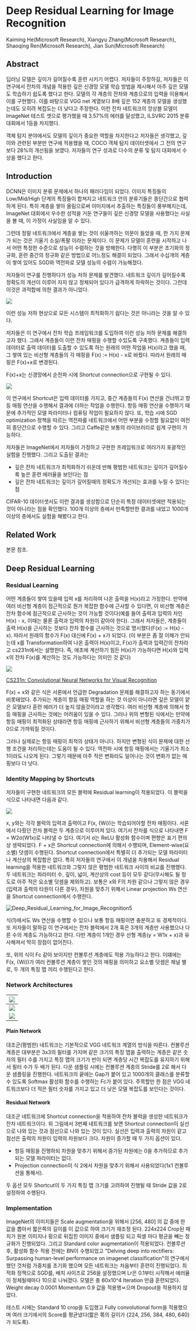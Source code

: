 # Deep Residual Learning for Image Recognition

Kaiming He(Microsoft Research), Xiangyu Zhang(Microsoft Research), Shaoqing Ren(Microsoft Research), Jian Sun(Microsoft Research)



## Abstract

딥러닝 모델은 깊이가 길어질수록 훈련 시키기 어렵다. 저자들이 주장하길, 저자들은 이 연구에서 잔차의 개념을 적용한 깊은 신경망 모델 학습 방법을 제시해서 아주 깊은 모델도 학습하기 쉽도록 했다고 한다. 모델의 각 계층의 잔차와 계층으로의 입력을 이용해서 이를 구현했다. 이를 바탕으로 VGG net 계열보다 8배 깊은 152 계층의 모델을 생성했는데도 오히려 복잡도는 더 낮다고 주장한다. 이런 잔차 네트워크의 앙상블 모델이 ImageNet 테스트 셋으로 평가했을 때 3.57%의 에러를 달성했고, ILSVRC 2015 분류 대회에서 1등을 차지했다. 

객체 탐지 분야에서도 모델의 깊이가 중요한 역할을 차지한다고 저자들은 생각했고, 깊이와 관련된 부분만 연구에 적용했을 때, COCO 객체 탐지 데이터셋에서 그 전의 연구보다 28%의 개선됨을 보였다. 저자들의 연구 성과로 다수의 분류 및 탐지 대회에서 수상을 했다고 한다.



## Introduction

DCNN은 이미지 분류 문제에서 하나의 패러다임이 되었다. 이미지 특징들의 Low/Mid/High 단계의 특징들이 합쳐지고 네트워크 안의 분류기들은 종단간으로 협력하게 된다. 특히 계층을 쌓아 올림으로써 이미지에서 추출하는 특징들이 풍부해지는데, ImageNet 대회에서 우수한 성적을 거둔 연구들이 깊은 신경망 모델을 사용했다는 사실을 볼 때, 이 가정이 사실임을 알 수 있다. 

그런데 정말 네트워크에서 계층을 쌓는 것이 쉬울까하는 의문이 들었을 때, 한 가지 문제가 되는 것은 기울기 소실/폭팔 이라는 문제이다. 이 문제가  모델이 훈련을 시작하고 나서 어떤 특정한 수준으로 성능이 수렴하는 것을 방해한다. 다행히 이 부분은 초기화의 정규화, 훈련 중간의 정규화 같은 방법으로 어느정도 해결이 되었다. 그래서 수십개의 계층이 쌓여 있어도 SGD와 역전파로 모델 성능의 수렴이 가능해졌다. 

저자들이 연구를 진행하다가 성능 저하 문제를 발견했다. 네트워크 깊이가 깊어질수록 정확도의 개선이 이루어 지지 않고 정체되어 있다가 급격하게 하락하는 것이다. 그런데 이것은 과적합에 의한 결과가 아니었다. 

![](./Figure/Deep_Residual_Learning_for_Image_Recognition1.JPG)

이런 성능 저하 현상으로 모든 시스템이 최적화하기 쉽다는 것은 아니라는 것을 알 수 있다. 

저자들은 이 연구에서 잔차 학습 프레임워크를 도입하여 이런 성능 저하 문제를 해결하고자 했다. 그래서 계층들이 이런 잔차 매핑을 수행할 수있도록 구축했다. 계층들이 입력 데이터로 출력 데이터를 도출할 수 있도록 하는 원래의 어떤 작업을 H(x)라고 했을 때, 그 쌓여 있는 비선형 계층들의 각 매핑을 F(x) := H(x) - x로 바꿨다. 따라서 원래의 매핑은 F(x)+x로 변경된다. 

F(x)+x는 신경망에서 순전파 시에 Shortcut connection으로 구현될 수 있다. 

![](./Figure/Deep_Residual_Learning_for_Image_Recognition2.JPG)

이 연구에서 Shortcut은 입력 데이터를 가지고, 중간 계층들의 F(x) 연산을 건너뛰고 항등 매핑 연산을 수행해서 결과에 더하는 작업을 수행한다. 항등 매핑 연산을 수행하기 때문에 추가적인 모델 파라미터나 컴퓨팅 작업이 필요하지 않다. 또, 학습 시에 SGD optimization 정책을 따르는 역전파를 네트워크에서 어떤 부분을 수정할 필요없이 여전히 종단간으로 수행할 수 있다. 그리고 Caffe같은 보통의 라이브러리로 쉽게 구현이 가능하다.

저자들은 ImageNet에서 저자들이 가정하고 구현한 프레임워크로 여러가지 포괄적인 실험을 진행했다. 그리고 도출된 결과는 

- 깊은 잔차 네트워크가 최적화하기 쉬운데 반해 평범한 네트워크는 깊이가 깊어질수록 높은 훈련 에러율을 보인다는 점
- 깊은 잔차 네트워크는 깊이가 깊어질때의 정확도가 개선되는 효과를 누릴 수 있다는 점

CIFAR-10 데이터셋서도 이런 결과를 생성함으로 단순히 특정 데이터셋에만 적용되는 것이 아니라는 점을 확인했다. 100개 이상의 층에서 만족할만한 결과를 내었고 1000개 이상의 층에서도 실험을 해봤다고 한다.



## Related Work

본문 참조.



## Deep Residual Learning

### Residual Learning

어떤 계층들이 쌓여 있을때 입력 x를 처리하여 나온 출력을 H(x)라고 가정한다. 만약에 여러 비선형 계층이 점근적으로 뭔가 복잡한 함수에 근사할 수 있다면, 이 비선형 계층은 잔차 함수에 점근적으로 근사하는 것이 가능할 것이다(예를 들어 출력과 입력의 차인 H(x) - x, 이때는 물론 출력과 입력의 차원이 같아야 한다). 그래서 저자들은, 계층들이 출력 H(x)을 근사하는 것보다  잔차 함수를 근사하는 것으로   명시했다(F(x) := H(x) - x).  따라서  원래의 함수가 F(x) 대신에 F(x) + x가 되었다. (이 부분은 좀 잘 이해가 안되는데 x를 Transformation하여 나온 출력이 H(x)이고, F(x)가 출력과 입력간의 잔차라고 cs231n에서는 설명한다. 즉, 애초에 계산하기 힘든 H(x)가 가능하다면 H(x)와 입력 x의 잔차 F(x)를 계산하는 것도 가능하다는 의미인 것 같다)

![](./Figure/Deep_Residual_Learning_for_Image_Recognition3.JPG)

[CS231n: Convolutional Neural Networks for Visual Recognition](http://cs231n.stanford.edu/) 

F(x) + x와 같은 식은 서론에서 언급한 Degradation 문제를 해결하고자 하는 동기에서 비롯돼었다. 추가되는 계층이 항등 매핑 역할을 하는 것 이상이 아니라면 깊은 모델이 얕은 모델보다 훈련 에러가 더 높지 않을것이라고 생각했다. 여러 비선형 계층에 의해서 항등 매핑을 근사하는 것에는 어려움이 있을 수 있다. 그러나 위의 변형된 식에서는 만약에 항등 매핑이 최적화된 상태라면 항등 매핑에 근사하기 위해서 비선형 계층들의 가중치가 0으로 가까워질 것이다. 

그러나 실제로는 항등 매핑이 최적의 상태가 아니다. 하지만 변형된 식이 문제에 대한 선행 조건을 처리하는데는 도움이 될 수 있다. 역전파 시에 항등 매핑에서는 기울기가 최소 1이라도 나오게 된다. 그렇기 때문에 아주 작은 변화라도 일어나는 것이 변화가 없는 매핑보다 더 낫다. 



### Identity Mapping by Shortcuts

저자들이 구현한 네트워크의 모든 블럭에 Residual learning이 적용되었다. 이 블럭을 식으로 나타내면 다음과 같다.

![](./Figure/Deep_Residual_Learning_for_Image_Recognition4.JPG)

x, y와는 각각 블럭의 입력과 출력이고 F(x, {Wi})는 학습되어야할 잔차 매핑이다. 서론에서 다뤘던 잔차 블럭은 두 계층으로 이루어져 있다. 여기서 잔차를 식으로 나타내면 F = W2σ(W1x)로 나타낼 수 있다. 여기서 σ는 ReLU 활성화 함수이며 편향은 표기 편의상 생략되었다. F + x은 Shortcut connection에 의해서 수행되며, Element-wise(요소별) 덧셈이 수행된다. Shortcut connection에서 특별히 더 추가되는 모델 파라미터나 계산상의 복잡함은 없다. 특히 저자들의 연구에서 이 개념을 차용해서 Residual learning을 적용한 네트워크와 그렇지 않은 평범한 네트워크 사이의 비교를 진행했다. 두 네트워크는 파라미터 수, 깊이, 넓이, 계산상의 cost 등이 모두 같다(무시해도 될 정도로 아주 적은 요소별 덧셈을 제외하고). 보통은 x와 F의 차원 같으나 그렇지 않은 경우(입력과 출력의 타원이 다른 경우), 차원을 맞추기 위해서 Linear projection Ws 연산을 Shortcut connection에서 수행한다.

![]()![Deep_Residual_Learning_for_Image_Recognition5](./Figure/Deep_Residual_Learning_for_Image_Recognition5.JPG)

식(1)에서도 Ws 연산을 수행할 수 있으나 보통 항등 매핑이면 충분하고 또 경제적이다. 또 저자들이 말하길 이 연구에서는 잔차 블럭에서 2개 혹은 3개의 계층만 사용했으나 다른 수의 계층도 가능하다고 한다. 다만 계층이 1개인 경우 선형 계층(y = W1x + x)과 유사해져서 딱히 장점이 없어진다. 

또, 위의 식이 Fc 같아 보이지만 컨볼루션 계층에도 적용 가능하다고 한다. 이떄에는 F(x, {Wi})가 여러 컨볼루션 계층이 쌓인 것의 매핑을 의미하고 요소별 덧셈은 채널 별로, 두 개의 특징 맵 끼리 수행된다고 한다.



### Network Architectures

| ![](./Figure/Deep_Residual_Learning_for_Image_Recognition6.JPG) |
| :----------------------------------------------------------: |
| ![](./Figure/Deep_Residual_Learning_for_Image_Recognition7.JPG) |
| ![](./Figure/Deep_Residual_Learning_for_Image_Recognition8.JPG) |



#### Plain Network

대조군(평범한) 네트워크는 기본적으로 VGG 네트워크 계열의 방식을 따른다. 컨볼루션 계층은 대부분은 3x3의 필터를 가지며 같은 크기의 특징 맵을 출력하는 계층은 같은 숫자의 필터 수를 가지고 특징 맵의 크기가 반이 되면 계층당 시간 복잡도를 유지하기 위해서 필터 수가 두 배가 된다. 다운 샘플링 시에는 컨볼루션 계층의 Stride를 2로 해서 다운 샘플링을 진행한다. 네트워크의 끝에는 Gap가 붙어 있고 1000개의 클래스를 분류할 수 있도록 Softmax 활성화 함수를 수행하는 Fc가 붙어 있다. 주목할만 한 점은 VGG 네트워크보다 더 적은 필터 숫자를 가지고 있고 더 낮은 모델 복잡도를 보인다는 것이다. 



#### Residual Network

대조군 네트워크에 Shortcut connection을 적용하여 잔차 블럭을 생성한 네트워크가 잔차 네트워크이다. 위 그림에서 3번째 네트워크를 보면 Shortcut connection이 실선으로 나와 있는 것과 점선으로 나와 있는 것이 있다. 실선은 입력과 출력의 차원이 같고 점선은 출력의 차원이 입력의 차원보다 크다. 차원이 증가할 때 두 가지 옵션이 있다.

- 항등 매핑을 진행하되 차원을 맞추기 위해서 증가된 차원에는 0을 추가하므로 추가되는 모델 파라미터는 없다.
- Projection connection이 식 2에서 차원을 맞추기 위해서 사용되었다(1x1 컨볼루션을 통해서). 

두 옵션 모두 Shortcut이 두 가지 특징 맵 크기를 고려하여 진행될 때 Stride 값을 2로 설정하여 수행된다.



### Implementation

ImageNet의 이미지들은 Scale augmentation을 위해서 [256, 480] 의 값 중에 한 값을 뽑아서 짧은쪽의 길이를 이 값으로 하여 크기가 재조정 된다. 224x224 Crop된 패치가 원본 이미지나 횡으로 뒤집힌 이미지 중에서 샘플링 되고 픽셀 마다 평균을 빼는 정규화가 진행되었다. 그리고 Standard color augmentation이 적용되었다. 컨볼루션 후, 활성화 함수 적용 전에는 BN이 수행되었고 "Delving deep into rectifiers: Surpassing human-level performance on imagenet classification"의 연구에서 했던 것처럼 가중치를 초기화 했으며 모든 네트워크는 처음부터 훈련이 진행되었다. 최적화 정책으로 SGD를, 배치 사이즈로 256을 설정했으며 Lr은 0.1부터 시작해서 에러율이 정체될때마다 10으로 나눠졌다. 모델은 총 60x10^4 Iteration 만큼 훈련되었다. Weight decay 0.0001 Momentum 0.9 값을 적용행ㅆ으며 Dropout을 적용하지 않았다. 

테스트 시에는 Standard 10 crop을 도입했고 Fully convolutional form을 적용했으며 여러 크기에서의 Score를 평균냈다(짧은 쪾의 길이가 {224, 256, 384, 480, 640}가 되도록).





